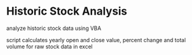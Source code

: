 # Historic Stock Analysis
analyze historic stock data using VBA

script calculates yearly open and close value, percent change and total volume for raw stock data in excel

